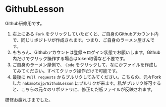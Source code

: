 # GithubLesson
Github研修用です。

1. 右上にある `Fork` をクリックしていただくと、ご自身のGithubアカウント内で、同じリポジトリが作成されます。つまり、ご自身のラーメン屋さんです。
2. もちろん、Githubアカウントは登録→ログイン状態でお願いします。Github内だけでクリック操作する場合はtoken取得など不要です。
3. ご自身のラーメン屋側で、 `Code` をクリックして、なにかファイルを作成してみてください。すべてクリック操作だけで可能です。
4. 最後に `Pull requests` からプルリクしてみてください。こちらの、元々Forkした `nakamotojp/GithubLesson` にプルリクが来ます。私がプルリク許可すると、こちらの元々のリポジトリに、修正ただ板ファイルが反映されます。



研修お疲れさまでした。
